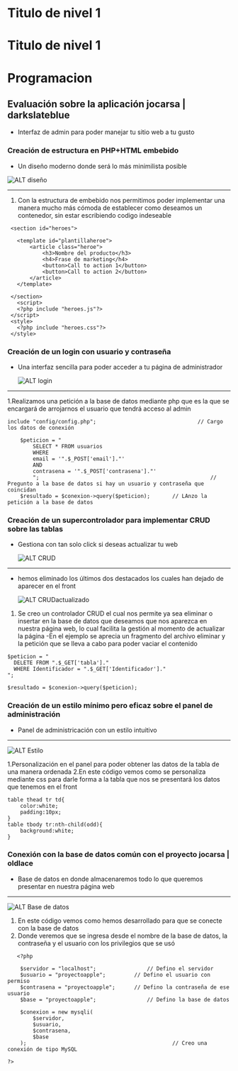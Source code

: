 
# Titulo de nivel 1


# Titulo de nivel 1

# Programacion
## Evaluación sobre la aplicación jocarsa | darkslateblue
- Interfaz de admin para poder manejar tu sitio web a tu gusto
### Creación de estructura en PHP+HTML embebido

- Un diseño moderno donde será lo más minimilista posible

![ALT diseño](https://github.com/Danielcreux/DAMJoshueFreireSanchez/blob/82431547131b0692f3173458f4c5a08ece2cb4e4/Lenguaje%20de%20Marcas/003-Manipulaci%C3%B3n%20de%20documentos%20web/Proyecto/Apple/imagenes/Captura.PNG)

****

1. Con la estructura de embebido nos permitimos poder implementar una manera mucho más cómoda de establecer como deseamos un contenedor, sin estar escribiendo codigo indeseable
   
 ```
  <section id="heroes">
  
  	<template id="plantillaheroe">
  		<article class="heroe">
  			<h3>Nombre del producto</h3>
  			<h4>Frase de marketing</h4>
  			<button>Call to action 1</button>
  			<button>Call to action 2</button>
  		</article>
  	</template>
  	
  </section>	
  	<script>
  	<?php include "heroes.js"?>
  </script>
  <style>
  	<?php include "heroes.css"?>
  </style>

 ```
### Creación de un login con usuario y contraseña
- Una interfaz sencilla para poder acceder a tu página de administrador
  
  ![ALT login](https://github.com/Danielcreux/DAMJoshueFreireSanchez/blob/82431547131b0692f3173458f4c5a08ece2cb4e4/Lenguaje%20de%20Marcas/003-Manipulaci%C3%B3n%20de%20documentos%20web/Proyecto/Apple/imagenes/Captura2.PNG)

****

1.Realizamos una petición a la base de datos mediante php que es la que se encargará de arrojarnos el usuario que tendrá acceso al admin

```
include "config/config.php";								// Cargo los datos de conexión

	$peticion = "
		SELECT * FROM usuarios
		WHERE 
		email = '".$_POST['email']."'
		AND
		contrasena = '".$_POST['contrasena']."'
		";														// Pregunto a la base de datos si hay un usuario y contraseña que coincidan
	$resultado = $conexion->query($peticion);		// LAnzo la petición a la base de datos
```
### Creación de un supercontrolador para implementar CRUD sobre las tablas
- Gestiona con tan solo click si deseas actualizar tu web

   ![ALT CRUD](https://github.com/Danielcreux/DAMJoshueFreireSanchez/blob/82431547131b0692f3173458f4c5a08ece2cb4e4/Lenguaje%20de%20Marcas/003-Manipulaci%C3%B3n%20de%20documentos%20web/Proyecto/Apple/imagenes/Captura3.PNG)

 ****
 - hemos eliminado los últimos dos destacados los cuales han dejado de aparecer en el front
   
   ![ALT CRUDactualizado](https://github.com/Danielcreux/DAMJoshueFreireSanchez/blob/82431547131b0692f3173458f4c5a08ece2cb4e4/Lenguaje%20de%20Marcas/003-Manipulaci%C3%B3n%20de%20documentos%20web/Proyecto/Apple/imagenes/Captura4.PNG)
  
 1. Se creo un controlador CRUD el cual nos permite ya sea eliminar o insertar en la base de datos que deseamos que nos aparezca en nuestra página web, lo cual facilita la gestión al momento de actualizar la página
-En el ejemplo se aprecia un fragmento del archivo eliminar y la petición que se lleva a cabo para poder vaciar el contenido

  ```
$peticion = "
	DELETE FROM ".$_GET['tabla']."
	WHERE Identificador = ".$_GET['Identificador']."
"; 

$resultado = $conexion->query($peticion);

```
### Creación de un estilo mínimo pero eficaz sobre el panel de administración
 - Panel de administricación con un estilo intuitivo
   
****

![ALT Estilo](https://github.com/Danielcreux/DAMJoshueFreireSanchez/blob/82431547131b0692f3173458f4c5a08ece2cb4e4/Lenguaje%20de%20Marcas/003-Manipulaci%C3%B3n%20de%20documentos%20web/Proyecto/Apple/imagenes/Captura5.PNG)

1.Personalización en el panel para poder obtener las datos de la tabla de una manera ordenada
2.En este código vemos como se personaliza mediante css para darle forma a la tabla que nos se presentará los datos que tenemos en el front 

```
table thead tr td{
	color:white;
	padding:10px;
}
table tbody tr:nth-child(odd){
	background:white;
}
```
### Conexión con la base de datos común con el proyecto jocarsa | oldlace
- Base de datos en donde almacenaremos todo lo que queremos presentar en nuestra página web

****

![ALT Base de datos](https://github.com/Danielcreux/DAMJoshueFreireSanchez/blob/82431547131b0692f3173458f4c5a08ece2cb4e4/Lenguaje%20de%20Marcas/003-Manipulaci%C3%B3n%20de%20documentos%20web/Proyecto/Apple/imagenes/Captura6.PNG)

1. En este código vemos como hemos desarrollado para que se conecte con la base de datos
2. Donde veremos que se ingresa desde el nombre de la base de datos, la contraseña y el usuario con los privilegios que se usó

```
   <?php

	$servidor = "localhost";				// Defino el servidor
	$usuario = "proyectoapple";			// Defino el usuario con permiso
	$contrasena = "proyectoapple";		// Defino la contraseña de ese usuario
	$base = "proyectoapple";				// Defino la base de datos

	$conexion = new mysqli(
		$servidor, 
		$usuario, 
		$contrasena, 
		$base
	);												// Creo una conexión de tipo MySQL

?>
```
